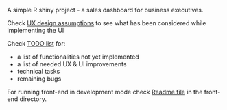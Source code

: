 A simple R shiny project - a sales dashboard for business executives.

Check [UX design assumptions](docs/UX.md) to see what has been considered while implementing the UI


Check [TODO list](docs/TODO.md) for:
- a list of functionalities not yet implemented
- a list of needed UX & UI improvements
- technical tasks
- remaining bugs

For running front-end in development mode check [Readme file](front-end/README.md) in the front-end directory.